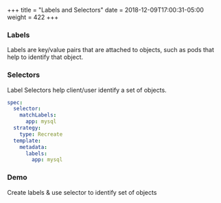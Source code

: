 +++
title = "Labels and Selectors"
date = 2018-12-09T17:00:31-05:00
weight = 422
+++

### Labels

Labels are key/value pairs that are attached to objects, such as pods that help to identify that object.


### Selectors

Label Selectors help client/user identify a set of objects.

```yaml
spec:
  selector:
    matchLabels:
      app: mysql
  strategy:
    type: Recreate
  template:
    metadata:
      labels:
        app: mysql
```
   
### Demo 

Create labels & use selector to identify set of objects
